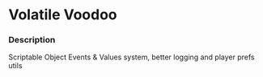 # Volatile Voodoo

### Description

Scriptable Object Events &amp; Values system, better logging and player prefs utils